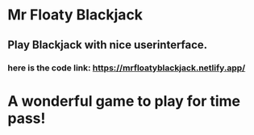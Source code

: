 # Mr Floaty Blackjack  
## Play Blackjack with nice userinterface.  
### here is the code link: https://mrfloatyblackjack.netlify.app/

# A wonderful game to play for time pass!
